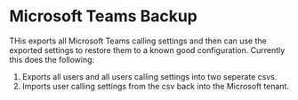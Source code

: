# Microsoft Teams Backup
THis exports all Microsoft Teams calling settings and then can use the exported settings to restore them to a known good configuration. 
Currently this does the following:
  1. Exports all users and all users calling settings into two seperate csvs. 
  2. Imports user calling settings from the csv back into the Microsoft tenant.
